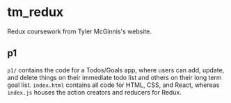# tm_redux
Redux coursework from Tyler McGinnis's website.

## p1
`p1/` contains the code for a Todos/Goals app, where users can add, update, and delete things on their immediate todo list and others on their long term goal list. `index.html` contains all code for HTML, CSS, and React, whereas `index.js` houses the action creators and reducers for Redux.
